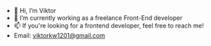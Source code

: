 - 👋 Hi, I’m Viktor
- 🌱 I’m currently working as a freelance Front-End developer
- 📫 If you're looking for a frontend developer, feel free to reach me!
- Email: viktorkw1201@gmail.com
